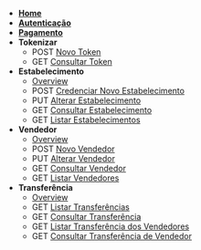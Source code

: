 <!-- docs/pt-br/_sidebar.md -->
<!--* <span class="verb httpGET">GET</span> [Guia](pt-br/guide.md)-->

* [**Home**](/)
* [**Autenticação**](pt-br/auth.md)
* [**Pagamento**](pt-br/payment.md)
* **Tokenizar**
    * <span class="verb httpPOST">POST</span> [Novo Token](pt-br/token.md?id=novo-token)
    * <span class="verb httpGET">GET</span> [Consultar Token](pt-br/token.md?id=consultar-token)
* **Estabelecimento**
    * [Overview](pt-br/merchant.md)
    * <span class="verb httpPOST">POST</span> [Credenciar Novo Estabelecimento](pt-br/merchant.md?id=credenciar-novo-estabelecimento)
    * <span class="verb httpPUT">PUT</span> [Alterar Estabelecimento](pt-br/merchant.md?id=alterar-estabelecimento)
    * <span class="verb httpGET">GET</span> [Consultar Estabelecimento](pt-br/merchant.md?id=consultar-estabelecimento)
    * <span class="verb httpGET">GET</span> [Listar Estabelecimentos](pt-br/merchant.md?id=listar-estabelecimentos)
* **Vendedor**
    * [Overview](pt-br/sellers?id=overview)
    * <span class="verb httpPOST">POST</span> [Novo Vendedor](pt-br/sellers?id=registrar-novo-vendedor)
    * <span class="verb httpPUT">PUT</span> [Alterar Vendedor](pt-br/sellers?id=alterar-vendedor)
    * <span class="verb httpGET">GET</span> [Consultar Vendedor](pt-br/sellers?id=consultar-vendedor)
    * <span class="verb httpGET">GET</span> [Listar Vendedores](pt-br/sellers?id=listar-vendedores)
* **Transferência**
    * [Overview](pt-br/transfers?id=overview)
    * <span class="verb httpGET">GET</span> [Listar Transferências](pt-br/transfers?id=listar-transferências)
    * <span class="verb httpGET">GET</span> [Consultar Transferência](pt-br/transfers?id=consultar-transferência)
    * <span class="verb httpGET">GET</span> [Listar Transferência dos Vendedores](pt-br/transfers?id=listar-transferência-dos-vendedores)
    * <span class="verb httpGET">GET</span> [Consultar Transferência de Vendedor](pt-br/transfers?id=consultar-transferência-de-vendedor)
